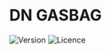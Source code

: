 # DN GASBAG

![Version](https://img.shields.io/badge/version-2.25.1-blue) ![Licence](https://img.shields.io/badge/license-MIT-red)
